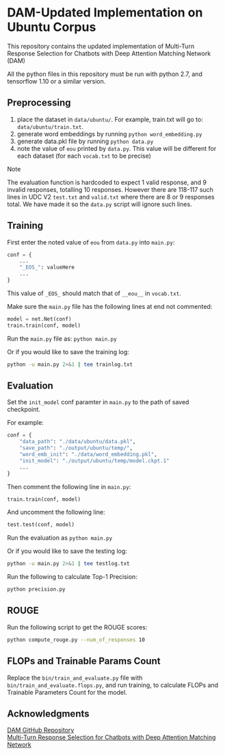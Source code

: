 # DAM-Updated Implementation on Ubuntu Corpus

This repository contains the updated implementation of Multi-Turn Response
Selection for Chatbots with Deep Attention Matching Network (DAM)

All the python files in this repository must be run with python 2.7, and 
tensorflow 1.10 or a similar version.

## Preprocessing

1. place the dataset in `data/ubuntu/`. For example, train.txt will go to:
	`data/ubuntu/train.txt`.
2. generate word embeddings by running `python word_embedding.py`
3. generate data.pkl file by running `python data.py` 
4. note the value of `eou` printed by `data.py`. This value will be different
	for each dataset (for each `vocab.txt` to be precise)

> [!NOTE]
> The evaluation function is hardcoded to expect 1 valid response, and 9
> invalid responses, totalling 10 responses. However there are 118-117 such
> lines in UDC V2 `test.txt` and `valid.txt` where there are 8 or 9 responses
> total. We have made it so the `data.py` script will ignore such lines.

## Training

First enter the noted value of `eou` from `data.py` into `main.py`:

```python
conf = {
	...
	"_EOS_": valueHere
	...
}
```

This value of `_EOS_` should match that of `__eou__` in `vocab.txt`.

Make sure the `main.py` file has the following lines at end not commented:

```python
model = net.Net(conf)
train.train(conf, model)
```

Run the `main.py` file as: `python main.py`

Or if you would like to save the training log:

```bash
python -u main.py 2>&1 | tee trainlog.txt
```

## Evaluation

Set the `init_model` conf paramter in `main.py` to the path of saved checkpoint.

For example:

```python
conf = {
	"data_path": "./data/ubuntu/data.pkl",
	"save_path": "./output/ubuntu/temp/",
	"word_emb_init": "./data/word_embedding.pkl",
	"init_model": "./output/ubuntu/temp/model.ckpt.1"
	...
}
```

Then comment the following line in `main.py`:

```python
train.train(conf, model)
```

And uncomment the following line:

```python
test.test(conf, model)
```

Run the evaluation as `python main.py`

Or if you would like to save the testing log:

```bash
python -u main.py 2>&1 | tee testlog.txt
```

Run the following to calculate Top-1 Precision:

```bash
python precision.py
```

## ROUGE

Run the following script to get the ROUGE scores:
```bash
python compute_rouge.py --num_of_responses 10
```

## FLOPs and Trainable Params Count

Replace the `bin/train_and_evaluate.py` file with
`bin/train_and_evaluate.flops.py`, and run training, to calculate FLOPs and
Trainable Parameters Count for the model.

## Acknowledgments

[DAM GitHub Repository](https://github.com/baidu/Dialogue/tree/master/DAM) \
[Multi-Turn Response Selection for Chatbots with Deep Attention Matching Network](https://aclanthology.org/P18-1103.pdf)
